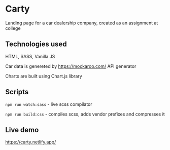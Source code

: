 # Carty

Landing page for a car dealership company, created as an assignment at college

## Technologies used

HTML, SASS, Vanilla JS

Car data is genereted by https://mockaroo.com/ API generator

Charts are built using Chart.js library

## Scripts

`npm run watch:sass` - live scss compilator

`npm run build:css` - compiles scss, adds vendor prefixes and compresses it

## Live demo

https://carty.netlify.app/
